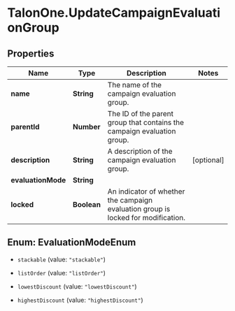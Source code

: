 # TalonOne.UpdateCampaignEvaluationGroup

## Properties

Name | Type | Description | Notes
------------ | ------------- | ------------- | -------------
**name** | **String** | The name of the campaign evaluation group. | 
**parentId** | **Number** | The ID of the parent group that contains the campaign evaluation group. | 
**description** | **String** | A description of the campaign evaluation group. | [optional] 
**evaluationMode** | **String** |  | 
**locked** | **Boolean** | An indicator of whether the campaign evaluation group is locked for modification. | 



## Enum: EvaluationModeEnum


* `stackable` (value: `"stackable"`)

* `listOrder` (value: `"listOrder"`)

* `lowestDiscount` (value: `"lowestDiscount"`)

* `highestDiscount` (value: `"highestDiscount"`)




